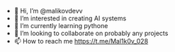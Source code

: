 - 👋 Hi, I’m @malikovdevv
- 👀 I’m interested in creating AI systems
- 🌱 I’m currently learning pythone
- 💞️ I’m looking to collaborate on probably any projects
- 📫 How to reach me https://t.me/Mal1k0v_028

<!---
malikovdevv/malikovdevv is a ✨ special ✨ repository because its `README.md` (this file) appears on your GitHub profile.
You can click the Preview link to take a look at your changes.
--->
